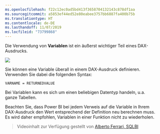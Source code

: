 ```yaml
---
ms.openlocfilehash: f22c12ec0ad5bd413f3658704132143c878df1aa
ms.sourcegitcommit: a5853ef44ed52e80eabee3757bb6887fa400b75b
ms.translationtype: HT
ms.contentlocale: de-DE
ms.lasthandoff: 11/07/2019
ms.locfileid: "73799868"
---
```

Die Verwendung von **Variablen** ist ein äußerst wichtiger Teil eines DAX-Ausdrucks.

![](media/7-4-dax-expressions/dax-variables_1.png)

Sie können eine Variable überall in einem DAX-Ausdruck definieren. Verwenden Sie dabei die folgenden Syntax:

    VARNAME = RETURNEDVALUE

Bei Variablen kann es sich um einen beliebigen Datentyp handeln, u.a. ganze Tabellen.

Beachten Sie, dass Power BI bei jedem Verweis auf die Variable in Ihrem DAX-Ausdruck den Wert entsprechend der Definition neu berechnen muss. Es wird daher empfohlen, Variablen in einer Funktion nicht zu wiederholen.

> Videoinhalt zur Verfügung gestellt von [Alberto Ferrari, SQLBI](https://www.sqlbi.com/learning-dax)
> 
> 

